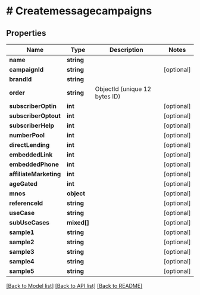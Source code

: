 # # Createmessagecampaigns

## Properties

Name | Type | Description | Notes
------------ | ------------- | ------------- | -------------
**name** | **string** |  |
**campaignId** | **string** |  | [optional]
**brandId** | **string** |  |
**order** | **string** | ObjectId (unique 12 bytes ID) |
**subscriberOptin** | **int** |  | [optional]
**subscriberOptout** | **int** |  | [optional]
**subscriberHelp** | **int** |  | [optional]
**numberPool** | **int** |  | [optional]
**directLending** | **int** |  | [optional]
**embeddedLink** | **int** |  | [optional]
**embeddedPhone** | **int** |  | [optional]
**affiliateMarketing** | **int** |  | [optional]
**ageGated** | **int** |  | [optional]
**mnos** | **object** |  | [optional]
**referenceId** | **string** |  | [optional]
**useCase** | **string** |  | [optional]
**subUseCases** | **mixed[]** |  | [optional]
**sample1** | **string** |  | [optional]
**sample2** | **string** |  | [optional]
**sample3** | **string** |  | [optional]
**sample4** | **string** |  | [optional]
**sample5** | **string** |  | [optional]

[[Back to Model list]](../../README.md#models) [[Back to API list]](../../README.md#endpoints) [[Back to README]](../../README.md)
